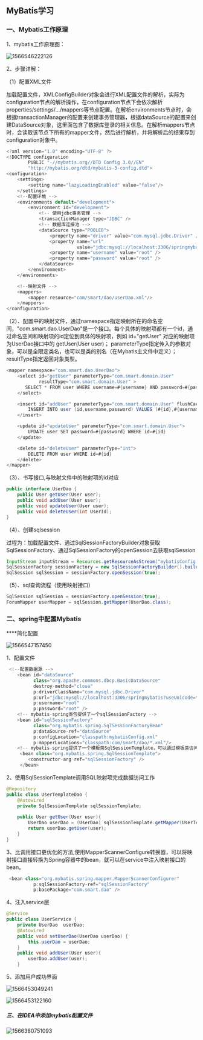 ## MyBatis学习

### 一、Mybatis工作原理

1、mybatis工作原理图：

![1566546222126](C:\Users\20190712133\AppData\Roaming\Typora\typora-user-images\1566546222126.png)

2、步骤详解：

（1）配置XML文件

​      加载配置文件，XMLConfigBuilder对象会进行XML配置文件的解析，实际为configuration节点的解析操作，在configuration节点下会依次解析properties/settings/.../mappers等节点配置。在解析environments节点时，会根据transactionManager的配置来创建事务管理器，根据dataSource的配置来创建DataSource对象，这里面包含了数据库登录的相关信息。在解析mappers节点时，会读取该节点下所有的mapper文件，然后进行解析，并将解析后的结果存到configuration对象中。

```java
<?xml version="1.0" encoding="UTF-8" ?>
<!DOCTYPE configuration
        PUBLIC "-//mybatis.org//DTD Config 3.0//EN"
        "http://mybatis.org/dtd/mybatis-3-config.dtd">
<configuration>
    <settings>
        <setting name="lazyLoadingEnabled" value="false"/>
    </settings>
    <!--配置环境 -->
    <environments default="development">
        <environment id="development">
            <!-- 使用jdbc事务管理 -->
            <transactionManager type="JDBC" />
            <!-- 数据库连接池 -->
            <dataSource type="POOLED">
                <property name="driver" value="com.mysql.jdbc.Driver" />
                <property name="url"
                          value="jdbc:mysql://localhost:3306/springmybatis?     characterEncoding=utf-8" />
                <property name="username" value="root" />
                <property name="password" value="root" />
            </dataSource>
        </environment>
    </environments>

    <!--映射文件 -->
    <mappers>
        <mapper resource="com/smart/dao/userDao.xml"/>
    </mappers>
</configuration>
```

（2）、配置<mapper>中的映射文件，通过namespace指定映射所在的命名空间，"com.smart.dao.UserDao"是一个接口。每个具体的映射项都有一个id，通过命名空间和映射项的id定位到具体的映射项，例如 id="getUser" 对应的映射项为UserDao接口中的  getUser(User user)； parameterType指定传入的参数对象，可以是全限定类名，也可以是类的别名（在Mybatis主文件中定义）； resultType指定返回对象类型。

```java
<mapper namespace="com.smart.dao.UserDao">
    <select id="getUser" parameterType="com.smart.domain.User"
            resultType="com.smart.domain.User" >
       SELECT * FROM user WHERE username=#{username} AND password=#{password}
    </select>

    <insert id="addUser" parameterType="com.smart.domain.User" flushCache="true">
        INSERT INTO user (id,username,password) VALUES (#{id},#{username},#{password})
    </insert>

    <update id="updateUser" parameterType="com.smart.domain.User">
        UPDATE user SET password=#{password} WHERE id=#{id}
    </update>

    <delete id="deleteUser" parameterType="int">
        DELETE FROM user WHERE id=#{id}
    </delete>
</mapper>
```

（3）、书写接口,与映射文件中的映射项的id对应

```java
public interface UserDao {
    public User getUser(User user);
    public void addUser(User user);
    public void updateUser(User user);
    public void deleteUser(int UserId);
}
```

（4）、创建sqlsession

过程为：加载配置文件、通过SqlSessionFactoryBuilder对象获取SqlSessionFactory、通过SqlSessionFactory的openSession去获取sqlSession

```java
InputStream inputStream = Resources.getResourceAsStream("mybatisConfig.xml");
SqlSessionFactory sessionFactory = new SqlSessionFactoryBuilder().build(inputStream);
SqlSession sqlSession = sessionFactory.openSession(true);
```

（5）、sql查询流程（使用映射接口）

``` java
SqlSession sqlSession = sessionFactory.openSession(true);
ForumMapper userMapper = sqlSession.getMapper(UserDao.class);
```

### 二、spring中配置Mybatis

****简化配置

![1566547157450](C:\Users\20190712133\AppData\Roaming\Typora\typora-user-images\1566547157450.png)

1、配置文件

```java
 <!--配置数据源 -->
    <bean id="dataSource"
          class="org.apache.commons.dbcp.BasicDataSource"
          destroy-method="close"
          p:driverClassName="com.mysql.jdbc.Driver"
          p:url="jdbc:mysql://localhost:3306/springmybatis?useUnicode=true&amp;characterEncoding=UTF-8"
          p:username="root"
          p:password="root" />
    <!-- mybatis-spring类包提供了一个sqlSessionFactory -->
    <bean id="sqlSessionFactory"
          class="org.mybatis.spring.SqlSessionFactoryBean"
          p:dataSource-ref="dataSource"
          p:configLocation="classpath:mybatisConfig.xml"
          p:mapperLocations="classpath:com/smart/dao/*.xml"/>
    <!-- mybatis-spring提供了一个模板类SqlSessionTemplate，可以通过模板类访问数据库 -->
     <bean class="org.mybatis.spring.SqlSessionTemplate">
        <constructor-arg ref="sqlSessionFactory" />
     </bean>
```

2、使用SqlSessionTemplate调用SQL映射项完成数据访问工作

```java
@Repository
public class UserTemplateDao {
    @Autowired
    private SqlSessionTemplate sqlSessionTemplate;
    
    public User getUser(User user){
        UserDao userDao = (UserDao) sqlSessionTemplate.getMapper(UserTemplateDao.class);
        return userDao.getUser(user);
    }
}
```

3、比调用接口更优化的方法,使用MapperScannerConfigure转换器，可以将映射接口直接转换为Spring容器中的bean，就可以在service中注入映射接口的bean。

```java
 <bean class="org.mybatis.spring.mapper.MapperScannerConfigurer"
          p:sqlSessionFactory-ref="sqlSessionFactory"
          p:basePackage="com.smart.dao" />
```

4、注入service层

```java
@Service
public class UserService {
    private UserDao  userDao;
    @Autowired
    public void setUserDao(UserDao userDao) {
        this.userDao = userDao;
    }
    public void addUser(User user){
        userDao.addUser(user);
    }
```

5、添加用户成功界面

![1566453049241](C:\Users\20190712133\AppData\Roaming\Typora\typora-user-images\1566453049241.png)

![1566453122160](C:\Users\20190712133\AppData\Roaming\Typora\typora-user-images\1566453122160.png)

##### 三、在IDEA中添加mybatis配置文件

![1566380751093](C:\Users\20190712133\AppData\Roaming\Typora\typora-user-images\1566380751093.png)
